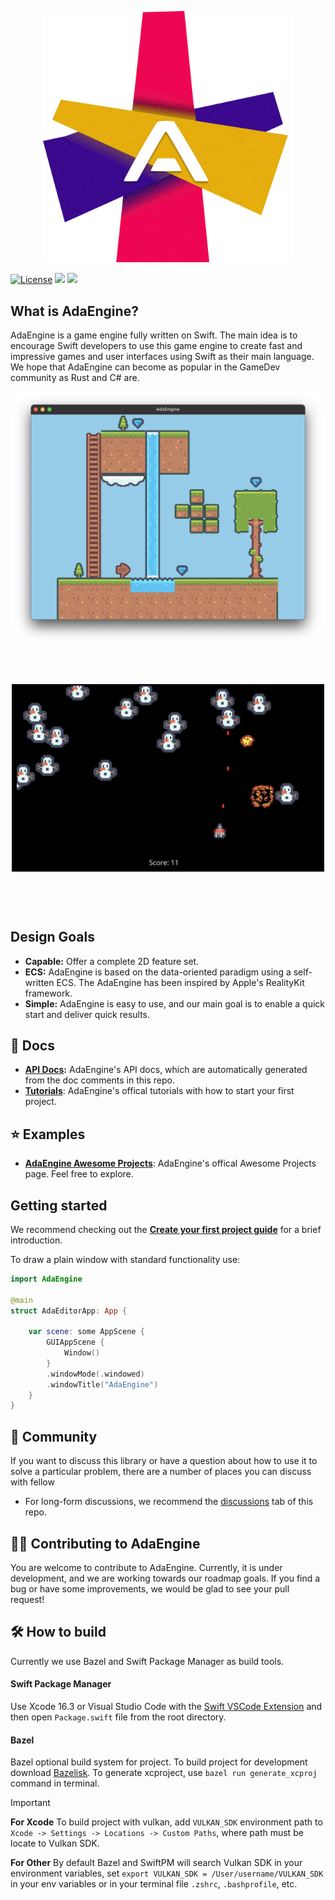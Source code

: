 <p align="center">
  <a href="https://adaengine.github.io">
    <img src="Assets/ae_github_logo.png" width="400" alt="Ada Engine logo">
  </a>
</p>

[![License](https://img.shields.io/badge/license-MIT-blue.svg)](https://github.com/AdaEngine/AdaEngine/blob/main/LICENSE)
[![](https://img.shields.io/endpoint?url=https%3A%2F%2Fswiftpackageindex.com%2Fapi%2Fpackages%2FAdaEngine%2FAdaEngine%2Fbadge%3Ftype%3Dswift-versions)](https://swiftpackageindex.com/AdaEngine/AdaEngine)
[![](https://img.shields.io/endpoint?url=https%3A%2F%2Fswiftpackageindex.com%2Fapi%2Fpackages%2FAdaEngine%2FAdaEngine%2Fbadge%3Ftype%3Dplatforms)](https://swiftpackageindex.com/AdaEngine/AdaEngine)


## What is AdaEngine?

AdaEngine is a game engine fully written on Swift. The main idea is to encourage Swift developers to use this game engine to create fast and impressive games and user interfaces using Swift as their main language. We hope that AdaEngine can become as popular in the GameDev community as Rust and C# are.

<p align="center">
  <a href="https://adaengine.github.io">
    <img src="Assets/tilemap.png" width="500" alt="Screenshot from test game SpaceInvaders">
  </a>

  <a href="https://adaengine.github.io">
    <img src="Assets/space_invaders.jpeg" width="500" vspace="60" alt="Screenshot from test game SpaceInvaders">
  </a>
</p>

## Design Goals

* **Capable:** Offer a complete 2D feature set.
* **ECS:** AdaEngine is based on the data-oriented paradigm using a self-written ECS. The AdaEngine has been inspired by Apple's RealityKit framework.
* **Simple:** AdaEngine is easy to use, and our main goal is to enable a quick start and deliver quick results.

## 📕 Docs

* **[API Docs](https://adaengine.org/adaengine-docs/documentation/adaengine/):** AdaEngine's API docs, which are automatically generated from the doc comments in this repo.
* **[Tutorials](https://adaengine.github.io/adaengine-docs/tutorials/adaengine/)**: AdaEngine's offical tutorials with how to start your first project.

## ⭐️ Examples

* **[AdaEngine Awesome Projects](https://github.com/AdaEngine/AdaEngineAwesome)**: AdaEngine's offical Awesome Projects page. Feel free to explore.

## Getting started

We recommend checking out the **[Create your first project guide](https://adaengine.github.io/adaengine-docs/tutorials/adaengine/createproject)** for a brief introduction.

To draw a plain window with standard functionality use:

```swift
import AdaEngine

@main
struct AdaEditorApp: App {

    var scene: some AppScene {
        GUIAppScene {
            Window()
        }
        .windowMode(.windowed)
        .windowTitle("AdaEngine")
    }
}
```

## 👥 Community

If you want to discuss this library or have a question about how to use it to solve a particular
problem, there are a number of places you can discuss with fellow

  * For long-form discussions, we recommend the
    [discussions](http://github.com/AdaEngine/AdaEngine/discussions) tab of this
    repo.

## 👨‍💻 Contributing to AdaEngine

You are welcome to contribute to AdaEngine. Currently, it is under development, and we are working towards our roadmap goals. If you find a bug or have some improvements, we would be glad to see your pull request!

## 🛠️ How to build

Currently we use Bazel and Swift Package Manager as build tools. 

#### Swift Package Manager

Use Xcode 16.3 or Visual Studio Code with the [Swift VSCode Extension](https://www.swift.org/blog/vscode-extension/) and then open `Package.swift` file from the root directory. 

#### Bazel 

Bazel optional build system for project. To build project for development download [Bazelisk](https://github.com/bazelbuild/bazelisk). To generate xcproject, use `bazel run generate_xcproj` command in terminal. 

> [!IMPORTANT]
>
> **For Xcode**
> To build project with vulkan, add `VULKAN_SDK` environment path to `Xcode -> Settings -> Locations -> Custom Paths`, where path must be locate to Vulkan SDK.
>
> **For Other**
> By default Bazel and SwiftPM will search Vulkan SDK in your environment variables, set `export VULKAN_SDK = /User/username/VULKAN_SDK` in your env variables or in your terminal file `.zshrc`, `.bashprofile`, etc.
